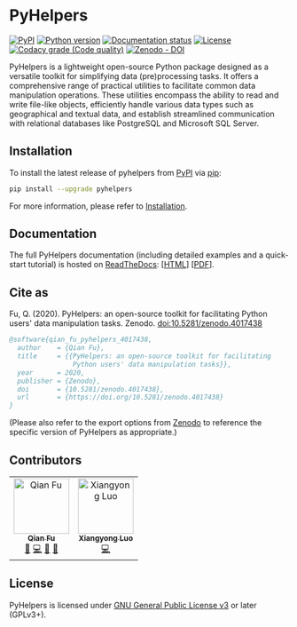 # PyHelpers

[![PyPI](https://img.shields.io/pypi/v/pyhelpers)](https://pypi.org/project/pyhelpers/)
[![Python version](https://img.shields.io/pypi/pyversions/pyhelpers)](https://docs.python.org/3/) 
[![Documentation status](https://readthedocs.org/projects/pyhelpers/badge/?version=latest)](https://pyhelpers.readthedocs.io/en/latest/?badge=latest)
[![License](https://img.shields.io/pypi/l/pyhelpers)](https://github.com/mikeqfu/pyhelpers/blob/master/LICENSE)
[![Codacy grade (Code quality)](https://app.codacy.com/project/badge/Grade/c3ed8571c494450da12cb0c4d3c8c7e9)](https://www.codacy.com/gh/mikeqfu/pyhelpers/dashboard?utm_source=github.com&amp;utm_medium=referral&amp;utm_content=mikeqfu/pyhelpers&amp;utm_campaign=Badge_Grade)
[![Zenodo - DOI](https://zenodo.org/badge/173177909.svg)](https://zenodo.org/badge/latestdoi/173177909)

PyHelpers is a lightweight open-source Python package designed as a versatile toolkit for simplifying data (pre)processing tasks. It offers a comprehensive range of practical utilities to facilitate common data manipulation operations. These utilities encompass the ability to read and write file-like objects, efficiently handle various data types such as geographical and textual data, and establish streamlined communication with relational databases like PostgreSQL and Microsoft SQL Server.

## Installation

To install the latest release of pyhelpers from [PyPI](https://pypi.org/project/pyhelpers/) via [pip](https://pip.pypa.io/en/stable/cli/pip/):

```bash
pip install --upgrade pyhelpers
```

For more information, please refer to [Installation](https://pyhelpers.readthedocs.io/en/latest/installation.html).

## Documentation

The full PyHelpers documentation (including detailed examples and a quick-start tutorial) is hosted on [ReadTheDocs](https://readthedocs.org/projects/pyhelpers/): [[HTML](https://pyhelpers.readthedocs.io/en/latest/)\] \[[PDF](https://pyhelpers.readthedocs.io/_/downloads/en/latest/pdf/)].

## Cite as

Fu, Q. (2020). PyHelpers: an open-source toolkit for facilitating Python users' data manipulation tasks. Zenodo. [doi:10.5281/zenodo.4017438](https://doi.org/10.5281/zenodo.4017438)

```bibtex
@software{qian_fu_pyhelpers_4017438,
  author    = {Qian Fu},
  title     = {{PyHelpers: an open-source toolkit for facilitating
                Python users' data manipulation tasks}},
  year      = 2020,
  publisher = {Zenodo},
  doi       = {10.5281/zenodo.4017438},
  url       = {https://doi.org/10.5281/zenodo.4017438}
}
```

(Please also refer to the export options from [Zenodo](https://zenodo.org/search?page=1&size=20&q=conceptrecid:%224017438%22&sort=-version&all_versions=True) to reference the specific version of PyHelpers as appropriate.)

## Contributors

<!--suppress HtmlDeprecatedAttribute -->
<table>
  <tbody>
    <tr>
      <td align="center">
        <a href="https://github.com/mikeqfu" target="_blank"><img src="https://avatars.githubusercontent.com/u/1729711?v=4?s=100" width="100px;" alt="Qian Fu"/><br><sub><b>Qian Fu</b></sub></a><br>
        <a href="https://github.com/mikeqfu/pyhelpers" target="_blank" title="Seeding">🌱</a>
        <a href="https://github.com/mikeqfu/pyhelpers/commits?author=mikeqfu" target="_blank" title="Code">💻</a>
        <a href="https://github.com/mikeqfu/pyhelpers/tree/master/tests" target="_blank" title="Tests">🧪</a>
        <a href="https://pyhelpers.readthedocs.io/en/latest/" target="_blank" title="Documentation">📖</a>
      </td>
      <td align="center">
        <a href="https://github.com/xyluo25" target="_blank"><img src="https://avatars.githubusercontent.com/u/36498464?v=4?s=100" width="100px;" alt="Xiangyong Luo"/><br><sub><b>Xiangyong Luo</b></sub></a><br>
        <a href="https://github.com/mikeqfu/pyhelpers/commits?author=xyluo25" target="_blank" title="Code">💻</a>
      </td>
  </tbody>
</table>

## License

PyHelpers is licensed under [GNU General Public License v3](https://github.com/mikeqfu/pyhelpers/blob/master/LICENSE) or later (GPLv3+).
